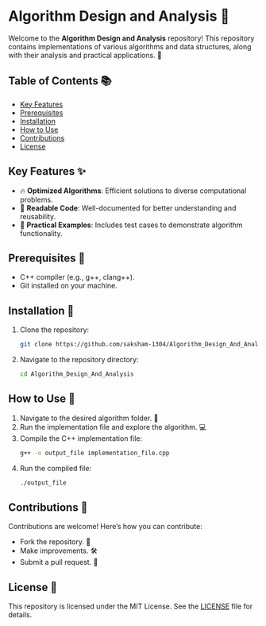 # Algorithm Design and Analysis 🚀

Welcome to the **Algorithm Design and Analysis** repository! This repository contains implementations of various algorithms and data structures, along with their analysis and practical applications. 🧠

## Table of Contents 📚
- [Key Features](#key-features-✨)
- [Prerequisites](#prerequisites-🔧)
- [Installation](#installation-💾)
- [How to Use](#how-to-use-📂)
- [Contributions](#contributions-🤝)
- [License](#license-📜)

## Key Features ✨
- 🔥 **Optimized Algorithms**: Efficient solutions to diverse computational problems.
- 📖 **Readable Code**: Well-documented for better understanding and reusability.
- 🧪 **Practical Examples**: Includes test cases to demonstrate algorithm functionality.

## Prerequisites 🔧
- C++ compiler (e.g., g++, clang++).
- Git installed on your machine.

## Installation 💾
1. Clone the repository:
   ```bash
   git clone https://github.com/saksham-1304/Algorithm_Design_And_Analysis.git
   ```
2. Navigate to the repository directory:
   ```bash
   cd Algorithm_Design_And_Analysis
   ```

## How to Use 📂
1. Navigate to the desired algorithm folder. 📁
2. Run the implementation file and explore the algorithm. 💻
3. Compile the C++ implementation file:
   ```bash
   g++ -o output_file implementation_file.cpp
   ```
4. Run the compiled file:
   ```bash
   ./output_file
   ```

## Contributions 🤝
Contributions are welcome! Here’s how you can contribute:
- Fork the repository. 🍴
- Make improvements. 🛠️
- Submit a pull request. 🎉

## License 📜
This repository is licensed under the MIT License. See the [LICENSE](https://github.com/saksham-1304/Algorithm_Design_And_Analysis/blob/main/LICENSE) file for details.